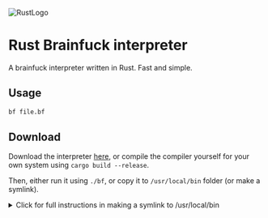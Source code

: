 ![RustLogo](https://www.rust-lang.org/logos/rust-logo-128x128.png)
<!--TODO: Add R -> BF-->
# Rust Brainfuck interpreter

A brainfuck interpreter written in Rust. Fast and simple.

## Usage

```bash
bf file.bf
```

## Download
Download the interpreter [here](https://github.com/Jomy10/Brainfuck-rs/releases/tag/v0.1.0), or compile the compiler yourself 
for your own system using `cargo build --release`.

Then, either run it using `./bf`, or copy it to `/usr/local/bin` folder (or make a symlink).

<details>
  <summary>Click for full instructions in making a symlink to /usr/local/bin</summary>
    
**Linux & MacOS**
```bash
# Go to /usr/local/bin folder
cd /usr/local/bin

# Make a symlink
ln -s /path/to/bf bf

# Or, alternatively, move the binary to the folder
mv /path/to/bf bf
```

**Windows**
```PowerShell
CD \Windows\System32
mklink bf \path\to\bf
```
*NOTE: I have no experiene with Windows PowerShell, so do correct me if I'm wrong.*
</details>